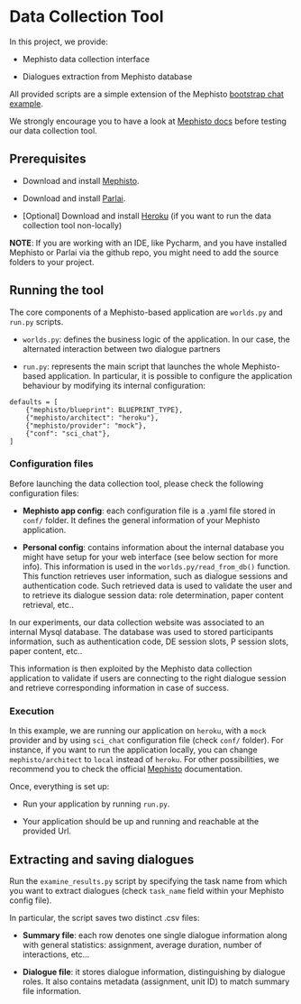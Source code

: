 # Data Collection Tool

In this project, we provide:

- Mephisto data collection interface

- Dialogues extraction from Mephisto database

All provided scripts are a simple extension of the Mephisto [bootstrap chat example](https://github.com/facebookresearch/Mephisto/tree/main/packages/bootstrap-chat).

We strongly encourage you to have a look at [Mephisto docs](https://github.com/facebookresearch/Mephisto) before testing our data collection tool.

## Prerequisites

- Download and install [Mephisto](https://github.com/facebookresearch/Mephisto).

- Download and install [Parlai](https://github.com/facebookresearch/ParlAI).

- [Optional] Download and install [Heroku](https://devcenter.heroku.com/articles/heroku-cli) (if you want to run the data collection tool non-locally)

**NOTE**: If you are working with an IDE, like Pycharm, and you have installed Mephisto or Parlai via the github repo, you might need to add the source folders to your project.

## Running the tool

The core components of a Mephisto-based application are `worlds.py` and `run.py` scripts.

- `worlds.py`: defines the business logic of the application. In our case, the alternated interaction between two dialogue partners

- `run.py`: represents the main script that launches the whole Mephisto-based application. 
In particular, it is possible to configure the application behaviour by modifying its internal configuration:

```
defaults = [
    {"mephisto/blueprint": BLUEPRINT_TYPE},
    {"mephisto/architect": "heroku"},
    {"mephisto/provider": "mock"},
    {"conf": "sci_chat"},
]
```

### Configuration files

Before launching the data collection tool, please check the following configuration files:

- **Mephisto app config**: each configuration file is a .yaml file stored in `conf/` folder. It defines the general information of your Mephisto application.

- **Personal config**: contains information about the internal database you might have setup for your web interface (see below section for more info).
This information is used in the `worlds.py/read_from_db()` function. This function retrieves user information, such as dialogue sessions and authentication code.
Such retrieved data is used to validate the user and to retrieve its dialogue session data: role determination, paper content retrieval, etc..

In our experiments, our data collection website was associated to an internal Mysql database.
The database was used to stored participants information, such as authentication code, DE session slots, P session slots, paper content, etc..

This information is then exploited by the Mephisto data collection application to validate if users are connecting to the right dialogue session and retrieve corresponding information in case of success.

### Execution

In this example, we are running our application on `heroku`, with a `mock` provider and by using `sci_chat` configuration file (check `conf/` folder).
For instance, if you want to run the application locally, you can change `mephisto/architect` to `local` instead of `heroku`.
For other possibilities, we recommend you to check the official [Mephisto](https://github.com/facebookresearch/Mephisto) documentation.

Once, everything is set up:

- Run your application by running `run.py`.

- Your application should be up and running and reachable at the provided Url.

## Extracting and saving dialogues

Run the `examine_results.py` script by specifying the task name from which you want to extract dialogues (check `task_name` field within your Mephisto config file).

In particular, the script saves two distinct .csv files:

- **Summary file**: each row denotes one single dialogue information along with general statistics: assignment, average duration, number of interactions, etc...

- **Dialogue file**: it stores dialogue information, distinguishing by dialogue roles. It also contains metadata (assignment, unit ID) to match summary file information.
